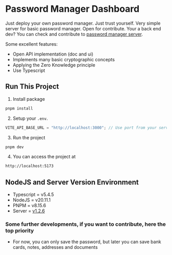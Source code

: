 # Password Manager Dashboard

Just deploy your own password manager. Just trust yourself. Very simple server for basic password manager. Open for contribute. Your a back end dev? You can check and contribute to [password manager server](https://github.com/amusement-lab/password-manager-server).

Some excellent features:

- Open API implementation (doc and ui)
- Implements many basic cryptographic concepts
- Applying the Zero Knowledge principle
- Use Typescript

## Run This Project

1. Install package

```js
pnpm install
```

2. Setup your `.env`.

```js
VITE_API_BASE_URL = "http://localhost:3000"; // Use port from your server host
```

3. Run the project

```sh
pnpm dev
```

4. You can access the project at

```sh
http://localhost:5173
```

## NodeJS and Server Version Environment

- Typescript = v5.4.5
- NodeJS = v20.11.1
- PNPM = v8.15.6
- Server = [v1.2.6](https://github.com/amusement-lab/password-manager-server)

### Some further developments, if you want to contribute, here the top priority

- For now, you can only save the password, but later you can save bank cards, notes, addresses and documents
